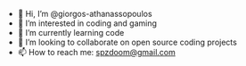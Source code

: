 - 👋 Hi, I’m @giorgos-athanassopoulos
- 👀 I’m interested in coding and gaming
- 🌱 I’m currently learning code
- 💞️ I’m looking to collaborate on open source coding projects
- 📫 How to reach me: spzdoom@gmail.com

<!---
giorgos-athanassopoulos/giorgos-athanassopoulos is a ✨ special ✨ repository because its `README.md` (this file) appears on your GitHub profile.
You can click the Preview link to take a look at your changes.
--->
